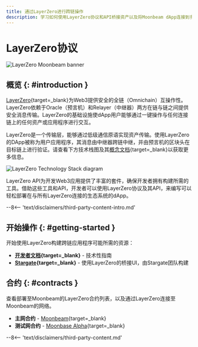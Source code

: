 ```yaml
---
title: 通过LayerZero进行跨链操作
description: 学习如何使用LayerZero协议和API桥接资产以及将Moonbeam dApp连接到多个区块链上的资产和功能的其他方法。
---
```


# LayerZero协议

![LayerZero Moonbeam banner](/images/builders/integrations/bridges/layerzero/layerzero-banner.png)

## 概览 {: #introduction }

[LayerZero](https://layerzero.network/){target=_blank}为Web3提供安全的全链（Omnichain）互操作性。LayerZero依赖于Oracle（预言机）和Relayer（中继器）两方在链与链之间提供安全消息传输。LayerZero的基础设施使dApp用户能够通过一键操作与任何连接链上的任何资产或应用程序进行交互。

LayerZero是一个传输层，能够通过低级通信原语实现资产传输。使用LayerZero的DApp被称为用户应用程序，其消息由中继器跨链中继，并由预言机的区块头在目标链上进行验证。请查看下方技术栈图及其[概念文档](https://layerzero.gitbook.io/docs/faq/messaging-properties){target=_blank}以获取更多信息。

![LayerZero Technology Stack diagram](/images/builders/integrations/bridges/layerzero/layerzero-1.png)

LayerZero API为开发Web3应用提供了丰富的套件，确保开发者拥有构建所需的工具。借助这些工具和API，开发者可以使用LayerZero协议及其API，来编写可以轻松部署在与所有LayerZero连接的生态系统的dApp。

--8<-- 'text/disclaimers/third-party-content-intro.md'

## 开始操作 {: #getting-started }

开始使用LayerZero构建跨链应用程序可能所需的资源：

- **[开发者文档](https://layerzero.gitbook.io/docs/){target=_blank}** - 技术性指南
- **[Stargate](https://stargate.finance/){target=_blank}** - 使用LayerZero的桥接UI，由Stargate团队构建

## 合约 {: #contracts }

查看部署至Moonbeam的LayerZero合约列表，以及通过LayerZero连接至Moonbeam的网络。

- **主网合约** - [Moonbeam](https://layerzero.gitbook.io/docs/technical-reference/mainnet/supported-chain-ids#moonbeam){target=_blank}
- **测试网合约** - [Moonbase Alpha](https://layerzero.gitbook.io/docs/technical-reference/testnet/testnet-addresses#moonbeam-testnet){target=_blank}

--8<-- 'text/disclaimers/third-party-content.md'